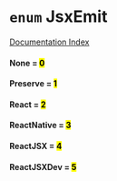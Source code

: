 # `enum` JsxEmit

[Documentation Index](../README.md)

#### None = <mark>0</mark>



#### Preserve = <mark>1</mark>



#### React = <mark>2</mark>



#### ReactNative = <mark>3</mark>



#### ReactJSX = <mark>4</mark>



#### ReactJSXDev = <mark>5</mark>



